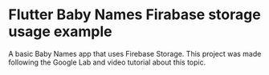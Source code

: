 # Flutter Baby Names Firabase storage usage example

A basic Baby Names app that uses Firebase Storage. This project was made following the Google Lab and video tutorial about this topic.
